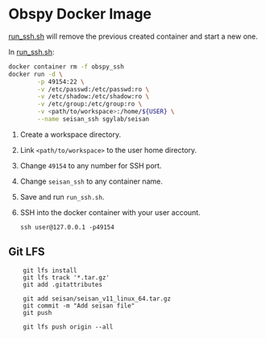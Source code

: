 # Obspy Docker Image

[run_ssh.sh](run_ssh.sh) will remove the previous created container and start a new one.



In [run_ssh.sh](run_ssh.sh):

``` bash
docker container rm -f obspy_ssh
docker run -d \
        -p 49154:22 \
        -v /etc/passwd:/etc/passwd:ro \
        -v /etc/shadow:/etc/shadow:ro \
        -v /etc/group:/etc/group:ro \
        -v <path/to/workspace>:/home/${USER} \
        --name seisan_ssh sgylab/seisan
```

1. Create a workspace directory.
2. Link `<path/to/workspace>` to the user home directory.
3. Change `49154` to any number for SSH port.
4. Change `seisan_ssh` to any container name.
5. Save and run `run_ssh.sh`.
6. SSH into the docker container with your user account.

       ssh user@127.0.0.1 -p49154

## Git LFS

        git lfs install
        git lfs track '*.tar.gz'
        git add .gitattributes

        git add seisan/seisan_v11_linux_64.tar.gz
        git commit -m "Add seisan file"
        git push 

        git lfs push origin --all
